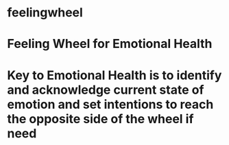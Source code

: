 # feelingwheel
#  Feeling Wheel for Emotional Health
#  Key to Emotional Health is to identify and acknowledge current state of emotion and set intentions to reach the opposite side of the wheel if need
